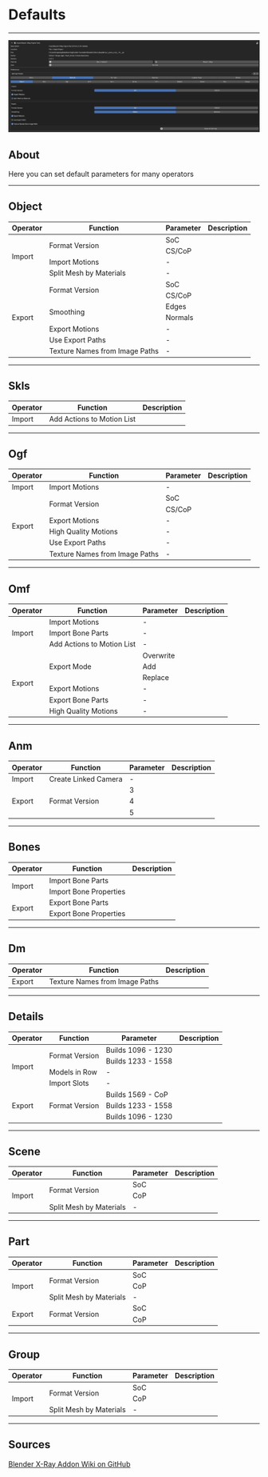 # Defaults

___

![defaults centered](assets/images/Defaults.png)

## About

Here you can set default parameters for many operators

___

## Object

<table><thead>
  <tr>
    <th>Operator</th>
    <th>Function</th>
    <th>Parameter</th>
    <th>Description</th>
  </tr></thead>
<tbody>
  <tr>
    <td rowspan="4">Import</td>
    <td rowspan="2">Format Version</td>
    <td>SoC</td>
    <td></td>
  </tr>
  <tr>
    <td>CS/CoP</td>
    <td></td>
  </tr>
  <tr>
    <td>Import Motions</td>
    <td>-</td>
    <td></td>
  </tr>
  <tr>
    <td>Split Mesh by Materials</td>
    <td>-</td>
    <td></td>
  </tr>
  <tr>
    <td rowspan="7">Export</td>
    <td rowspan="2">Format Version</td>
    <td>SoC</td>
    <td></td>
  </tr>
  <tr>
    <td>CS/CoP</td>
    <td></td>
  </tr>
  <tr>
    <td rowspan="2">Smoothing</td>
    <td>Edges</td>
    <td></td>
  </tr>
  <tr>
    <td>Normals</td>
    <td></td>
  </tr>
  <tr>
    <td>Export Motions</td>
    <td>-</td>
    <td></td>
  </tr>
  <tr>
    <td>Use Export Paths</td>
    <td>-</td>
    <td></td>
  </tr>
  <tr>
    <td>Texture Names from Image Paths</td>
    <td>-</td>
    <td></td>
  </tr>
</tbody>
</table>

___

## Skls

<table><thead>
  <tr>
    <th>Operator</th>
    <th>Function</th>
    <th>Description</th>
  </tr></thead>
<tbody>
  <tr>
    <td>Import</td>
    <td>Add Actions to Motion List</td>
    <td></td>
  </tr>
</tbody>
</table>

___

## Ogf

<table><thead>
  <tr>
    <th>Operator</th>
    <th>Function</th>
    <th>Parameter</th>
    <th>Description</th>
  </tr></thead>
<tbody>
  <tr>
    <td>Import</td>
    <td>Import Motions</td>
    <td>-</td>
    <td></td>
  </tr>
  <tr>
    <td rowspan="6">Export</td>
    <td rowspan="2">Format Version</td>
    <td>SoC</td>
    <td></td>
  </tr>
  <tr>
    <td>CS/CoP</td>
    <td></td>
  </tr>
  <tr>
    <td>Export Motions</td>
    <td>-</td>
    <td></td>
  </tr>
  <tr>
    <td>High Quality Motions</td>
    <td>-</td>
    <td></td>
  </tr>
  <tr>
    <td>Use Export Paths</td>
    <td>-</td>
    <td></td>
  </tr>
  <tr>
    <td>Texture Names from Image Paths</td>
    <td>-</td>
    <td></td>
  </tr>
</tbody>
</table>

___

## Omf

<table><thead>
  <tr>
    <th>Operator</th>
    <th>Function</th>
    <th>Parameter</th>
    <th>Description</th>
  </tr></thead>
<tbody>
  <tr>
    <td rowspan="3">Import</td>
    <td>Import Motions</td>
    <td>-</td>
    <td></td>
  </tr>
  <tr>
    <td>Import Bone Parts</td>
    <td>-</td>
    <td></td>
  </tr>
  <tr>
    <td>Add Actions to Motion List</td>
    <td>-</td>
    <td></td>
  </tr>
  <tr>
    <td rowspan="6">Export</td>
    <td rowspan="3">Export Mode</td>
    <td>Overwrite</td>
    <td></td>
  </tr>
  <tr>
    <td>Add</td>
    <td></td>
  </tr>
  <tr>
    <td>Replace</td>
    <td></td>
  </tr>
  <tr>
    <td>Export Motions</td>
    <td>-</td>
    <td></td>
  </tr>
  <tr>
    <td>Export Bone Parts</td>
    <td>-</td>
    <td></td>
  </tr>
  <tr>
    <td>High Quality Motions</td>
    <td>-</td>
    <td></td>
  </tr>
</tbody>
</table>

___

## Anm

<table><thead>
  <tr>
    <th>Operator</th>
    <th>Function</th>
    <th>Parameter</th>
    <th>Description</th>
  </tr></thead>
<tbody>
  <tr>
    <td>Import</td>
    <td>Create Linked Camera</td>
    <td>-</td>
    <td></td>
  </tr>
  <tr>
    <td rowspan="3">Export</td>
    <td rowspan="3">Format Version</td>
    <td>3</td>
    <td></td>
  </tr>
  <tr>
    <td>4</td>
    <td></td>
  </tr>
  <tr>
    <td>5</td>
    <td></td>
  </tr>
</tbody>
</table>

___

## Bones

<table><thead>
  <tr>
    <th>Operator</th>
    <th>Function</th>
    <th>Description</th>
  </tr></thead>
<tbody>
  <tr>
    <td rowspan="2">Import</td>
    <td>Import Bone Parts</td>
    <td></td>
  </tr>
  <tr>
    <td>Import Bone Properties</td>
    <td></td>
  </tr>
  <tr>
    <td rowspan="2">Export</td>
    <td>Export Bone Parts</td>
    <td></td>
  </tr>
  <tr>
    <td>Export Bone Properties</td>
    <td></td>
  </tr>
</tbody>
</table>

___

## Dm

<table><thead>
  <tr>
    <th>Operator</th>
    <th>Function</th>
    <th>Description</th>
  </tr></thead>
<tbody>
  <tr>
    <td>Export</td>
    <td>Texture Names from Image Paths</td>
    <td></td>
  </tr>
</tbody>
</table>

___

## Details

<table><thead>
  <tr>
    <th>Operator</th>
    <th>Function</th>
    <th>Parameter</th>
    <th>Description</th>
  </tr></thead>
<tbody>
  <tr>
    <td rowspan="4">Import</td>
    <td rowspan="2">Format Version</td>
    <td>Builds 1096 - 1230</td>
    <td></td>
  </tr>
  <tr>
    <td>Builds 1233 - 1558</td>
    <td></td>
  </tr>
  <tr>
    <td>Models in Row</td>
    <td>-</td>
    <td></td>
  </tr>
  <tr>
    <td>Import Slots</td>
    <td>-</td>
    <td></td>
  </tr>
  <tr>
    <td rowspan="3">Export</td>
    <td rowspan="3">Format Version</td>
    <td>Builds 1569 - CoP</td>
    <td></td>
  </tr>
  <tr>
    <td>Builds 1233 - 1558</td>
    <td></td>
  </tr>
  <tr>
    <td>Builds 1096 - 1230</td>
    <td></td>
  </tr>
</tbody>
</table>

___

## Scene

<table><thead>
  <tr>
    <th>Operator</th>
    <th>Function</th>
    <th>Parameter</th>
    <th>Description</th>
  </tr></thead>
<tbody>
  <tr>
    <td rowspan="3">Import</td>
    <td rowspan="2">Format Version</td>
    <td>SoC</td>
    <td></td>
  </tr>
  <tr>
    <td>CoP</td>
    <td></td>
  </tr>
  <tr>
    <td>Split Mesh by Materials</td>
    <td>-</td>
    <td></td>
  </tr>
</tbody>
</table>

___

## Part

<table><thead>
  <tr>
    <th>Operator</th>
    <th>Function</th>
    <th>Parameter</th>
    <th>Description</th>
  </tr></thead>
<tbody>
  <tr>
    <td rowspan="3">Import</td>
    <td rowspan="2">Format Version</td>
    <td>SoC</td>
    <td></td>
  </tr>
  <tr>
    <td>CoP</td>
    <td></td>
  </tr>
  <tr>
    <td>Split Mesh by Materials</td>
    <td>-</td>
    <td></td>
  </tr>
  <tr>
    <td rowspan="2">Export</td>
    <td rowspan="2">Format Version</td>
    <td>SoC</td>
    <td></td>
  </tr>
  <tr>
    <td>CoP</td>
    <td></td>
  </tr>
</tbody>
</table>

___

## Group

<table><thead>
  <tr>
    <th>Operator</th>
    <th>Function</th>
    <th>Parameter</th>
    <th>Description</th>
  </tr></thead>
<tbody>
  <tr>
    <td rowspan="3">Import</td>
    <td rowspan="2">Format Version</td>
    <td>SoC</td>
    <td></td>
  </tr>
  <tr>
    <td>CoP</td>
    <td></td>
  </tr>
  <tr>
    <td>Split Mesh by Materials</td>
    <td>-</td>
    <td></td>
  </tr>
</tbody>
</table>

___

## Sources

[Blender X-Ray Addon Wiki on GitHub](https://github.com/PavelBlend/blender-xray/wiki/Preferences-Defaults)
